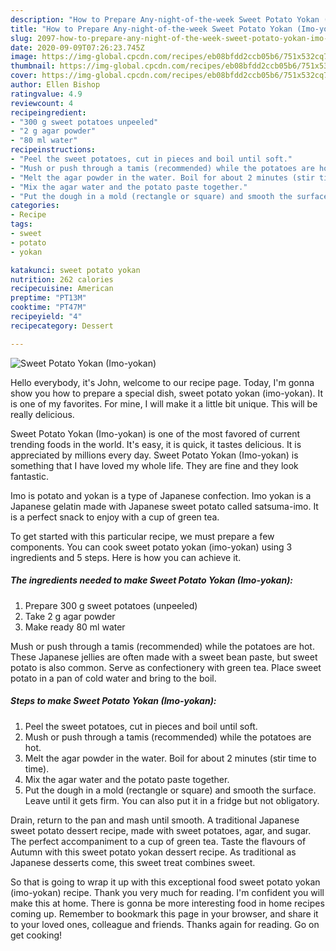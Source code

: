 ```yaml
---
description: "How to Prepare Any-night-of-the-week Sweet Potato Yokan (Imo-yokan)"
title: "How to Prepare Any-night-of-the-week Sweet Potato Yokan (Imo-yokan)"
slug: 2097-how-to-prepare-any-night-of-the-week-sweet-potato-yokan-imo-yokan
date: 2020-09-09T07:26:23.745Z
image: https://img-global.cpcdn.com/recipes/eb08bfdd2ccb05b6/751x532cq70/sweet-potato-yokan-imo-yokan-recipe-main-photo.jpg
thumbnail: https://img-global.cpcdn.com/recipes/eb08bfdd2ccb05b6/751x532cq70/sweet-potato-yokan-imo-yokan-recipe-main-photo.jpg
cover: https://img-global.cpcdn.com/recipes/eb08bfdd2ccb05b6/751x532cq70/sweet-potato-yokan-imo-yokan-recipe-main-photo.jpg
author: Ellen Bishop
ratingvalue: 4.9
reviewcount: 4
recipeingredient:
- "300 g sweet potatoes unpeeled"
- "2 g agar powder"
- "80 ml water"
recipeinstructions:
- "Peel the sweet potatoes, cut in pieces and boil until soft."
- "Mush or push through a tamis (recommended) while the potatoes are hot."
- "Melt the agar powder in the water. Boil for about 2 minutes (stir time to time)."
- "Mix the agar water and the potato paste together."
- "Put the dough in a mold (rectangle or square) and smooth the surface. Leave until it gets firm. You can also put it in a fridge but not obligatory."
categories:
- Recipe
tags:
- sweet
- potato
- yokan

katakunci: sweet potato yokan 
nutrition: 262 calories
recipecuisine: American
preptime: "PT13M"
cooktime: "PT47M"
recipeyield: "4"
recipecategory: Dessert

---
```



![Sweet Potato Yokan (Imo-yokan)](https://img-global.cpcdn.com/recipes/eb08bfdd2ccb05b6/751x532cq70/sweet-potato-yokan-imo-yokan-recipe-main-photo.jpg)

Hello everybody, it's John, welcome to our recipe page. Today, I'm gonna show you how to prepare a special dish, sweet potato yokan (imo-yokan). It is one of my favorites. For mine, I will make it a little bit unique. This will be really delicious.

Sweet Potato Yokan (Imo-yokan) is one of the most favored of current trending foods in the world. It's easy, it is quick, it tastes delicious. It is appreciated by millions every day. Sweet Potato Yokan (Imo-yokan) is something that I have loved my whole life. They are fine and they look fantastic.

Imo is potato and yokan is a type of Japanese confection. Imo yokan is a Japanese gelatin made with Japanese sweet potato called satsuma-imo. It is a perfect snack to enjoy with a cup of green tea.


To get started with this particular recipe, we must prepare a few components. You can cook sweet potato yokan (imo-yokan) using 3 ingredients and 5 steps. Here is how you can achieve it.

<!--inarticleads1-->

##### The ingredients needed to make Sweet Potato Yokan (Imo-yokan):

1. Prepare 300 g sweet potatoes (unpeeled)
1. Take 2 g agar powder
1. Make ready 80 ml water


Mush or push through a tamis (recommended) while the potatoes are hot. These Japanese jellies are often made with a sweet bean paste, but sweet potato is also common. Serve as confectionery with green tea. Place sweet potato in a pan of cold water and bring to the boil. 

<!--inarticleads2-->

##### Steps to make Sweet Potato Yokan (Imo-yokan):

1. Peel the sweet potatoes, cut in pieces and boil until soft.
1. Mush or push through a tamis (recommended) while the potatoes are hot.
1. Melt the agar powder in the water. Boil for about 2 minutes (stir time to time).
1. Mix the agar water and the potato paste together.
1. Put the dough in a mold (rectangle or square) and smooth the surface. Leave until it gets firm. You can also put it in a fridge but not obligatory.


Drain, return to the pan and mash until smooth. A traditional Japanese sweet potato dessert recipe, made with sweet potatoes, agar, and sugar. The perfect accompaniment to a cup of green tea. Taste the flavours of Autumn with this sweet potato yokan dessert recipe. As traditional as Japanese desserts come, this sweet treat combines sweet. 

So that is going to wrap it up with this exceptional food sweet potato yokan (imo-yokan) recipe. Thank you very much for reading. I'm confident you will make this at home. There is gonna be more interesting food in home recipes coming up. Remember to bookmark this page in your browser, and share it to your loved ones, colleague and friends. Thanks again for reading. Go on get cooking!
